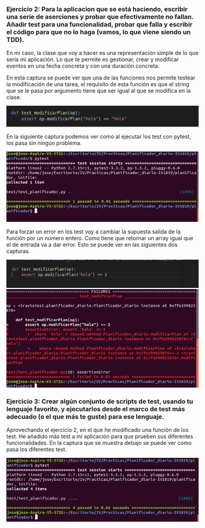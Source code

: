 ### Ejercicio 2: Para la aplicacion que se está haciendo, escribir una serie de aserciones y probar que efectivamente no fallan. Añadir test para una funcionalidad, probar que falla y escribir el código para que no lo haga (vamos, lo que viene siendo un TDD).


En mi caso, la clase que voy a hacer es una representación simple de lo que sería mi aplicación. Lo que te permite es gestionar, crear y modificar eventos en una fecha concreta y con una duración concreta. 

En esta captura se puede ver que una de las funciones nos permite testear la modificación de una tarea, el requisito de esta función es que el string que se le pasa por argumento tiene que ser igual al que se modifica en la clase.

![Captura1](https://github.com/jomaenfe/Ejercicios-IV1819/blob/master/Sesion%204/Capturas%20de%20pantalla%20sesion%204/Ejercicio2_1.png?raw=true)

En la siguiente captura podemos ver como al ejecutar los test con pytest, los pasa sin ningún problema.

![Captura2](https://github.com/jomaenfe/Ejercicios-IV1819/blob/master/Sesion%204/Capturas%20de%20pantalla%20sesion%204/Ejecicio2_2.png?raw=true)

Para forzar un error en los test voy a cambiar la supuesta salida de la función por un número entero. Como tiene que retornar un array igual que el de entrada va a dar error. Esto se puede ver en las siguientes dos capturas.

![Captura3](https://github.com/jomaenfe/Ejercicios-IV1819/blob/master/Sesion%204/Capturas%20de%20pantalla%20sesion%204/Ejercicio2_3.png?raw=true)
![Captura4](https://github.com/jomaenfe/Ejercicios-IV1819/blob/master/Sesion%204/Capturas%20de%20pantalla%20sesion%204/Ejercicio2_4.png?raw=true)

### Ejercicio 3: Crear algún conjunto de scripts de test, usando tu lenguaje favorito, y ejecutarlos desde el marco de test más adecuado (o el que más te guste) para ese lenguaje.

Aprovechando el ejercicio 2, en el que he modificado una función de los test. He añadido más test a mi aplicación para que prueben sus diferentes funcionalidades. En la captura que se muestra debajo se puede ver como pasa los diferentes test. 

![Captura5](https://github.com/jomaenfe/Ejercicios-IV1819/blob/master/Sesion%204/Capturas%20de%20pantalla%20sesion%204/Captura3_1.png?raw=true)